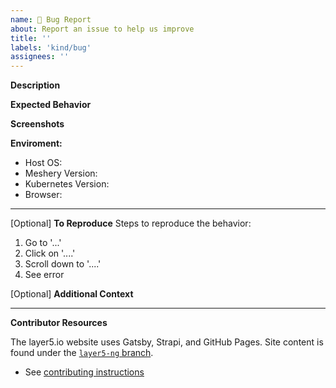 ```yaml
---
name: 🐛 Bug Report
about: Report an issue to help us improve
title: ''
labels: 'kind/bug'
assignees: ''
---
```

**Description**
<!-- A brief description of the issue. -->

**Expected Behavior**
<!-- A brief description of what you expected to happen. -->

**Screenshots**
<!-- Add screenshots, if applicable, to help explain your problem. -->

**Enviroment:**
- Host OS: 
- Meshery Version: 
- Kubernetes Version: 
- Browser: 

---

[Optional] **To Reproduce**
Steps to reproduce the behavior:
1. Go to '...'
2. Click on '....'
3. Scroll down to '....'
4. See error

[Optional] **Additional Context**
<!-- Add any other context about the problem here. -->

---
**Contributor Resources**

The layer5.io website uses Gatsby, Strapi, and GitHub Pages. Site content is found under the [`layer5-ng` branch](https://github.com/layer5io/layer5/tree/layer5-ng).
- See [contributing instructions](https://github.com/layer5io/layer5/blob/master/CONTRIBUTING.md)

